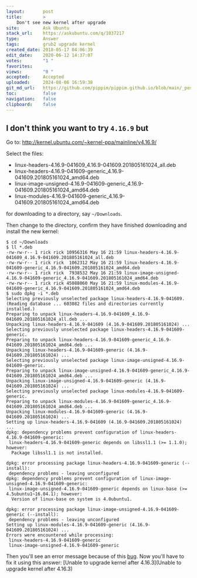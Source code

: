 ```yaml
---
layout:       post
title:        >
    Don't see new kernel after upgrade
site:         Ask Ubuntu
stack_url:    https://askubuntu.com/q/1037217
type:         Answer
tags:         grub2 upgrade kernel
created_date: 2018-05-17 04:06:39
edit_date:    2020-06-12 14:37:07
votes:        "1 "
favorites:    
views:        "0 "
accepted:     Accepted
uploaded:     2024-08-06 16:59:38
git_md_url:   https://github.com/pippim/pippim.github.io/blob/main/_posts/2018/2018-05-17-Don_t-see-new-kernel-after-upgrade.md
toc:          false
navigation:   false
clipboard:    false
---
```


## I don't think you want to try `4.16.9` but

Go to: http://kernel.ubuntu.com/~kernel-ppa/mainline/v4.16.9/

Select the files:

-  linux-headers-4.16.9-041609_4.16.9-041609.201805161024_all.deb
-  linux-headers-4.16.9-041609-generic_4.16.9-041609.201805161024_amd64.deb
-  linux-image-unsigned-4.16.9-041609-generic_4.16.9-041609.201805161024_amd64.deb
-  linux-modules-4.16.9-041609-generic_4.16.9-041609.201805161024_amd64.deb

for downloading to a directory, say `~/Downloads`.

Then change to the directory, confirm they have finished downloading and install the new kernel:

``` 
$ cd ~/Downloads
$ ll *.deb
-rw-rw-r-- 1 rick rick 10956316 May 16 21:59 linux-headers-4.16.9-041609_4.16.9-041609.201805161024_all.deb
-rw-rw-r-- 1 rick rick  1062312 May 16 21:59 linux-headers-4.16.9-041609-generic_4.16.9-041609.201805161024_amd64.deb
-rw-rw-r-- 1 rick rick  7938532 May 16 21:59 linux-image-unsigned-4.16.9-041609-generic_4.16.9-041609.201805161024_amd64.deb
-rw-rw-r-- 1 rick rick 45088060 May 16 21:59 linux-modules-4.16.9-041609-generic_4.16.9-041609.201805161024_amd64.deb
$ sudo dpkg -i *.deb
Selecting previously unselected package linux-headers-4.16.9-041609.
(Reading database ... 603082 files and directories currently installed.)
Preparing to unpack linux-headers-4.16.9-041609_4.16.9-041609.201805161024_all.deb ...
Unpacking linux-headers-4.16.9-041609 (4.16.9-041609.201805161024) ...
Selecting previously unselected package linux-headers-4.16.9-041609-generic.
Preparing to unpack linux-headers-4.16.9-041609-generic_4.16.9-041609.201805161024_amd64.deb ...
Unpacking linux-headers-4.16.9-041609-generic (4.16.9-041609.201805161024) ...
Selecting previously unselected package linux-image-unsigned-4.16.9-041609-generic.
Preparing to unpack linux-image-unsigned-4.16.9-041609-generic_4.16.9-041609.201805161024_amd64.deb ...
Unpacking linux-image-unsigned-4.16.9-041609-generic (4.16.9-041609.201805161024) ...
Selecting previously unselected package linux-modules-4.16.9-041609-generic.
Preparing to unpack linux-modules-4.16.9-041609-generic_4.16.9-041609.201805161024_amd64.deb ...
Unpacking linux-modules-4.16.9-041609-generic (4.16.9-041609.201805161024) ...
Setting up linux-headers-4.16.9-041609 (4.16.9-041609.201805161024) ...
dpkg: dependency problems prevent configuration of linux-headers-4.16.9-041609-generic:
 linux-headers-4.16.9-041609-generic depends on libssl1.1 (>= 1.1.0); however:
  Package libssl1.1 is not installed.

dpkg: error processing package linux-headers-4.16.9-041609-generic (--install):
 dependency problems - leaving unconfigured
dpkg: dependency problems prevent configuration of linux-image-unsigned-4.16.9-041609-generic:
 linux-image-unsigned-4.16.9-041609-generic depends on linux-base (>= 4.5ubuntu1~16.04.1); however:
  Version of linux-base on system is 4.0ubuntu1.

dpkg: error processing package linux-image-unsigned-4.16.9-041609-generic (--install):
 dependency problems - leaving unconfigured
Setting up linux-modules-4.16.9-041609-generic (4.16.9-041609.201805161024) ...
Errors were encountered while processing:
 linux-headers-4.16.9-041609-generic
 linux-image-unsigned-4.16.9-041609-generic
```

Then you'll see an error message because of this [bug][1]. Now you'll have to fix it using this answer: [Unable to upgrade kernel after 4.16.3](Unable to upgrade kernel after 4.16.3)


  [1]: https://bugs.launchpad.net/ubuntu/+source/linux-base/+bug/1766851
